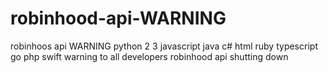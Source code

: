 # robinhood-api-WARNING
robinhoos api WARNING
python 2 3
javascript 
java 
c# 
html 
ruby 
typescript 
go 
php 
swift
warning to all developers
robinhood api shutting down 

